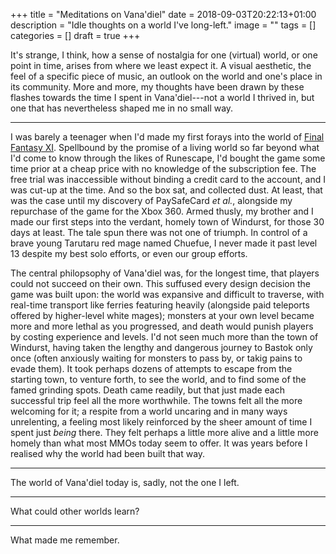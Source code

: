 +++
title = "Meditations on Vana'diel"
date = 2018-09-03T20:22:13+01:00
description = "Idle thoughts on a world I've long-left."
image = ""
tags = []
categories = []
draft = true
+++

It's strange, I think, how a sense of nostalgia for one (virtual) world, or one point in time, arises from where we least expect it.
A visual aesthetic, the feel of a specific piece of music, an outlook on the world and one's place in its community.
More and more, my thoughts have been drawn by these flashes towards the time I spent in Vana'diel---not a world I thrived in, but one that has nevertheless shaped me in no small way.

<!--more-->

---

I was barely a teenager when I'd made my first forays into the world of [Final Fantasy XI](http://www.finalfantasyxi.com/).
Spellbound by the promise of a living world so far beyond what I'd come to know through the likes of Runescape, I'd bought the game some time prior at a cheap price with no knowledge of the subscription fee.
The free trial was inaccessible without binding a credit card to the account, and I was cut-up at the time.
And so the box sat, and collected dust.
At least, that was the case until my discovery of PaySafeCard *et al.*, alongside my repurchase of the game for the Xbox 360.
Armed thusly, my brother and I made our first steps into the verdant, homely town of Windurst, for those 30 days at least.
The tale spun there was not one of triumph.
In control of a brave young Tarutaru red mage named Chuefue, I never made it past level 13 despite my best solo efforts, or even our group efforts.

The central philopsophy of Vana'diel was, for the longest time, that players could not succeed on their own.
This suffused every design decision the game was built upon: the world was expansive and difficult to traverse, with real-time transport like ferries featuring heavily (alongside paid teleports offered by higher-level white mages); monsters at your own level became more and more lethal as you progressed, and death would punish players by costing experience and levels.
I'd not seen much more than the town of Windurst, having taken the lengthy and dangerous journey to Bastok only once (often anxiously waiting for monsters to pass by, or takig pains to evade them).
It took perhaps dozens of attempts to escape from the starting town, to venture forth, to see the world, and to find some of the famed grinding spots.
Death came readily, but that just made each successful trip feel all the more worthwhile.
The towns felt all the more welcoming for it; a respite from a world uncaring and in many ways unrelenting, a feeling most likely reinforced by the sheer amount of time I spent just *being* there.
They felt perhaps a little more alive and a little more homely than what most MMOs today seem to offer.
It was years before I realised why the world had been built that way.

---

<!-- Returning. -->
The world of Vana'diel today is, sadly, not the one I left.

---

What could other worlds learn?


---

What made me remember.